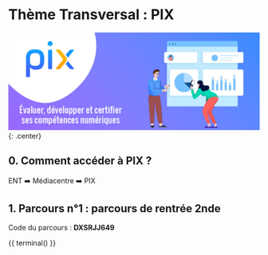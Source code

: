 # Thème Transversal : PIX

![image](data/ban.jpg){: .center}

## 0. Comment accéder à PIX ?
ENT ➡️ Médiacentre ➡️ PIX

## 1. Parcours n°1 : parcours de rentrée 2nde
Code du parcours : **DXSRJJ649**

{{ terminal() }}
